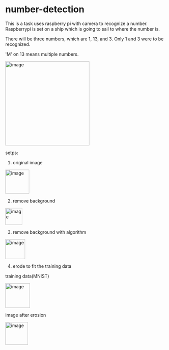 # number-detection
This is a task uses raspberry pi with camera to recognize a number. Raspberrypi is set on a ship which is going to sail to where the number is.

There will be three numbers, which are 1, 13, and 3. Only 1 and 3 were to be recognized. 

'M' on 13 means multiple numbers.

<img width="264" alt="image" src="https://user-images.githubusercontent.com/57026482/160870760-546f92c3-9fb8-48a2-a53d-f5c7eff1cad7.png">


setps:
1. original image
<img width="75" alt="image" src="https://user-images.githubusercontent.com/57026482/160864538-3484d75f-2096-43cb-a0db-bb008bdd0b6a.png">

2. remove background
<img width="53" alt="image" src="https://user-images.githubusercontent.com/57026482/160864606-4dfacbc1-21f8-4616-be5c-b1df8035dd77.png">

3. remove background with algorithm
<img width="62" alt="image" src="https://user-images.githubusercontent.com/57026482/160864967-926ccf5b-b689-4ad2-98ca-5e898041ccd1.png">

4. erode to fit the training data

training data(MNIST)

<img width="77" alt="image" src="https://user-images.githubusercontent.com/57026482/160865129-1b636fef-1ac2-48f3-b18a-f9f03caf63ee.png">

image after erosion

<img width="71" alt="image" src="https://user-images.githubusercontent.com/57026482/160865138-c9655a77-6cd5-440e-a1e5-3ca3f2fbcf51.png">
 
